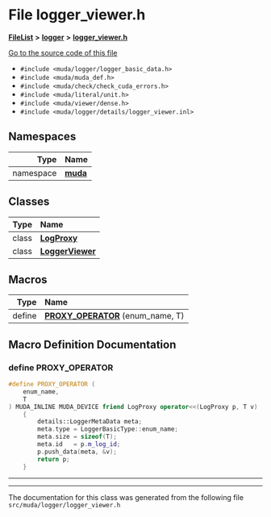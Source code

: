 

# File logger\_viewer.h



[**FileList**](files.md) **>** [**logger**](dir_7d83e812141fe1e865a4aab383f85074.md) **>** [**logger\_viewer.h**](logger__viewer_8h.md)

[Go to the source code of this file](logger__viewer_8h_source.md)



* `#include <muda/logger/logger_basic_data.h>`
* `#include <muda/muda_def.h>`
* `#include <muda/check/check_cuda_errors.h>`
* `#include <muda/literal/unit.h>`
* `#include <muda/viewer/dense.h>`
* `#include <muda/logger/details/logger_viewer.inl>`













## Namespaces

| Type | Name |
| ---: | :--- |
| namespace | [**muda**](namespacemuda.md) <br> |


## Classes

| Type | Name |
| ---: | :--- |
| class | [**LogProxy**](classmuda_1_1_log_proxy.md) <br> |
| class | [**LoggerViewer**](classmuda_1_1_logger_viewer.md) <br> |

















































## Macros

| Type | Name |
| ---: | :--- |
| define  | [**PROXY\_OPERATOR**](logger__viewer_8h.md#define-proxy_operator) (enum\_name, T) <br> |

## Macro Definition Documentation





### define PROXY\_OPERATOR 

```C++
#define PROXY_OPERATOR (
    enum_name,
    T
) MUDA_INLINE MUDA_DEVICE friend LogProxy operator<<(LogProxy p, T v)        \
    {                                                                          \
        details::LoggerMetaData meta;                                          \
        meta.type = LoggerBasicType::enum_name;                                \
        meta.size = sizeof(T);                                                 \
        meta.id   = p.m_log_id;                                                \
        p.push_data(meta, &v);                                                 \
        return p;                                                              \
    }
```




<hr>

------------------------------
The documentation for this class was generated from the following file `src/muda/logger/logger_viewer.h`

